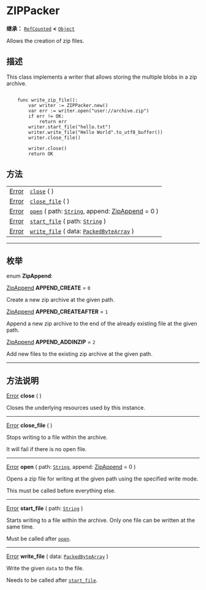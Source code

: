 <!-- ⚠ 请勿编辑本文件 ⚠ -->
<!-- 本文档使用脚本从 WeDot 引擎源码仓库生成。 -->
<!-- 生成脚本：https://github.com/WeDot-Engine/WeDot/tree/4.3/doc/tools/make_md.py； -->
<!-- 原文件：https://github.com/WeDot-Engine/WeDot/tree/4.3/modules/zip/doc_classes/ZIPPacker.xml。 -->

<div id="_class_zippacker"></div>

# ZIPPacker

**继承：** [`RefCounted`](class_refcounted.md) **<** [`Object`](class_object.md)

Allows the creation of zip files.

## 描述

This class implements a writer that allows storing the multiple blobs in a zip archive.

```

    func write_zip_file():
        var writer := ZIPPacker.new()
        var err := writer.open("user://archive.zip")
        if err != OK:
            return err
        writer.start_file("hello.txt")
        writer.write_file("Hello World".to_utf8_buffer())
        writer.close_file()
    
        writer.close()
        return OK
```



## 方法

|||
|:-:|:--|
| [Error](#enum_@globalscope_error) | [`close`](class_zippacker.md#class_zippacker_method_close) ( )                                                                                     |
| [Error](#enum_@globalscope_error) | [`close_file`](class_zippacker.md#class_zippacker_method_close_file) ( )                                                                           |
| [Error](#enum_@globalscope_error) | [`open`](class_zippacker.md#class_zippacker_method_open) ( path: [`String`](class_string.md), append: [ZipAppend](#enum_zippacker_zipappend) = 0 ) |
| [Error](#enum_@globalscope_error) | [`start_file`](class_zippacker.md#class_zippacker_method_start_file) ( path: [`String`](class_string.md) )                                         |
| [Error](#enum_@globalscope_error) | [`write_file`](class_zippacker.md#class_zippacker_method_write_file) ( data: [`PackedByteArray`](class_packedbytearray.md) )                       |

<!-- rst-class:: classref-section-separator -->

---

## 枚举

<div id="_class_enum_zippacker_zipappend"></div>

enum **ZipAppend**: <div id="enum_zippacker_zipappend"></div>

<div id="_class_zippacker_constant_append_create"></div>

[ZipAppend](#enum_zippacker_zipappend) **APPEND_CREATE** = ``0``

Create a new zip archive at the given path.

<div id="_class_zippacker_constant_append_createafter"></div>

[ZipAppend](#enum_zippacker_zipappend) **APPEND_CREATEAFTER** = ``1``

Append a new zip archive to the end of the already existing file at the given path.

<div id="_class_zippacker_constant_append_addinzip"></div>

[ZipAppend](#enum_zippacker_zipappend) **APPEND_ADDINZIP** = ``2``

Add new files to the existing zip archive at the given path.

<!-- rst-class:: classref-section-separator -->

---

## 方法说明

<div id="_class_zippacker_method_close"></div>

[Error](#enum_@globalscope_error) **close** ( )<div id="class_zippacker_method_close"></div>

Closes the underlying resources used by this instance.

<!-- rst-class:: classref-item-separator -->

---

<div id="_class_zippacker_method_close_file"></div>

[Error](#enum_@globalscope_error) **close_file** ( )<div id="class_zippacker_method_close_file"></div>

Stops writing to a file within the archive.

It will fail if there is no open file.

<!-- rst-class:: classref-item-separator -->

---

<div id="_class_zippacker_method_open"></div>

[Error](#enum_@globalscope_error) **open** ( path: [`String`](class_string.md), append: [ZipAppend](#enum_zippacker_zipappend) = 0 )<div id="class_zippacker_method_open"></div>

Opens a zip file for writing at the given path using the specified write mode.

This must be called before everything else.

<!-- rst-class:: classref-item-separator -->

---

<div id="_class_zippacker_method_start_file"></div>

[Error](#enum_@globalscope_error) **start_file** ( path: [`String`](class_string.md) )<div id="class_zippacker_method_start_file"></div>

Starts writing to a file within the archive. Only one file can be written at the same time.

Must be called after [`open`](class_zippacker.md#class_zippacker_method_open).

<!-- rst-class:: classref-item-separator -->

---

<div id="_class_zippacker_method_write_file"></div>

[Error](#enum_@globalscope_error) **write_file** ( data: [`PackedByteArray`](class_packedbytearray.md) )<div id="class_zippacker_method_write_file"></div>

Write the given `data` to the file.

Needs to be called after [`start_file`](class_zippacker.md#class_zippacker_method_start_file).

[^virtual]: 本方法通常需要用户覆盖才能生效。
[^const]: 本方法无副作用，不会修改该实例的任何成员变量。
[^vararg]: 本方法除了能接受在此处描述的参数外，还能够继续接受任意数量的参数。
[^constructor]: 本方法用于构造某个类型。
[^static]: 调用本方法无需实例，可直接使用类名进行调用。
[^operator]: 本方法描述的是使用本类型作为左操作数的有效运算符。
[^bitfield]: 这个值是由下列位标志构成位掩码的整数。
[^void]: 无返回值。
